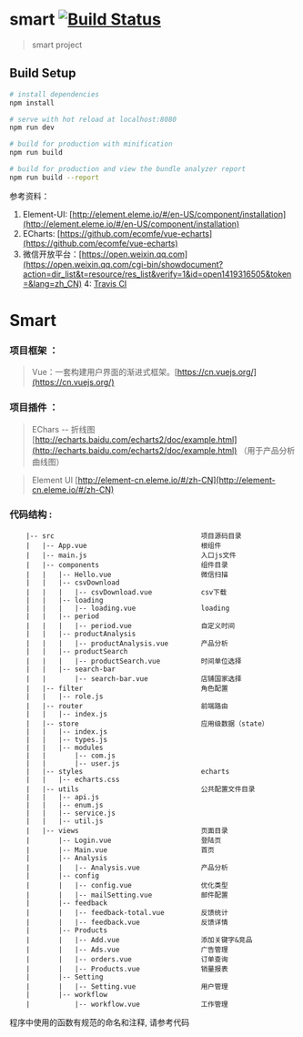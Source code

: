 # smart [![Build Status](https://travis-ci.org/zhijunzhou/smart.svg?branch=master)](https://travis-ci.org/zhijunzhou/smart)

> smart project

## Build Setup

``` bash
# install dependencies
npm install

# serve with hot reload at localhost:8080
npm run dev

# build for production with minification
npm run build

# build for production and view the bundle analyzer report
npm run build --report
```

参考资料：
1. Element-UI: [http://element.eleme.io/#/en-US/component/installation](http://element.eleme.io/#/en-US/component/installation)
2. ECharts: [https://github.com/ecomfe/vue-echarts](https://github.com/ecomfe/vue-echarts)
3. 微信开放平台：[https://open.weixin.qq.com](https://open.weixin.qq.com/cgi-bin/showdocument?action=dir_list&t=resource/res_list&verify=1&id=open1419316505&token=&lang=zh_CN)
4: [Travis CI](https://travis-ci.org)

# **Smart** 
 
 ### 项目框架 ：
>  Vue：一套构建用户界面的渐进式框架。[https://cn.vuejs.org/](https://cn.vuejs.org/) 

### 项目插件 ：
>  EChars -- 折线图 [http://echarts.baidu.com/echarts2/doc/example.html](http://echarts.baidu.com/echarts2/doc/example.html)
（用于产品分析曲线图）

>  Element UI [http://element-cn.eleme.io/#/zh-CN](http://element-cn.eleme.io/#/zh-CN)

 ### 代码结构 :

```
    |-- src                                    项目源码目录
    |   |-- App.vue                            根组件  
    |   |-- main.js                            入口js文件
    |   |-- components                         组件目录  
    |   |   |-- Hello.vue                      微信扫描
    |   |   |-- csvDownload
    |   |   |   |-- csvDownload.vue            csv下载
    |   |   |-- loading
    |   |   |   |-- loading.vue                loading           
    |   |   |-- period
    |   |   |   |-- period.vue                 自定义时间
    |   |   |-- productAnalysis
    |   |   |   |-- productAnalysis.vue        产品分析
    |   |   |-- productSearch
    |   |   |   |-- productSearch.vue          时间单位选择
    |   |   |-- search-bar
    |   |       |-- search-bar.vue             店铺国家选择
    |   |-- filter                             角色配置
    |   |   |-- role.js
    |   |-- router                             前端路由
    |   |   |-- index.js                            
    |   |-- store                              应用级数据（state）
    |   |   |-- index.js
    |   |   |-- types.js
    |   |   |-- modules
    |   |       |-- com.js
    |   |       |-- user.js
    |   |-- styles                             echarts
    |   |   |-- echarts.css
    |   |-- utils                              公共配置文件目录
    |   |   |-- api.js
    |   |   |-- enum.js
    |   |   |-- service.js
    |   |   |-- util.js
    |   |-- views                              页面目录
    |       |-- Login.vue                      登陆页
    |       |-- Main.vue                       首页
    |       |-- Analysis
    |       |   |-- Analysis.vue               产品分析
    |       |-- config
    |       |   |-- config.vue                 优化类型
    |       |   |-- mailSetting.vue            邮件配置
    |       |-- feedback
    |       |   |-- feedback-total.vue         反馈统计
    |       |   |-- feedback.vue               反馈详情
    |       |-- Products
    |       |   |-- Add.vue                    添加关键字&竞品
    |       |   |-- Ads.vue                    广告管理
    |       |   |-- orders.vue                 订单查询
    |       |   |-- Products.vue               销量报表
    |       |-- Setting
    |       |   |-- Setting.vue                用户管理
    |       |-- workflow
    |           |-- workflow.vue               工作管理

```

程序中使用的函数有规范的命名和注释, 请参考代码

